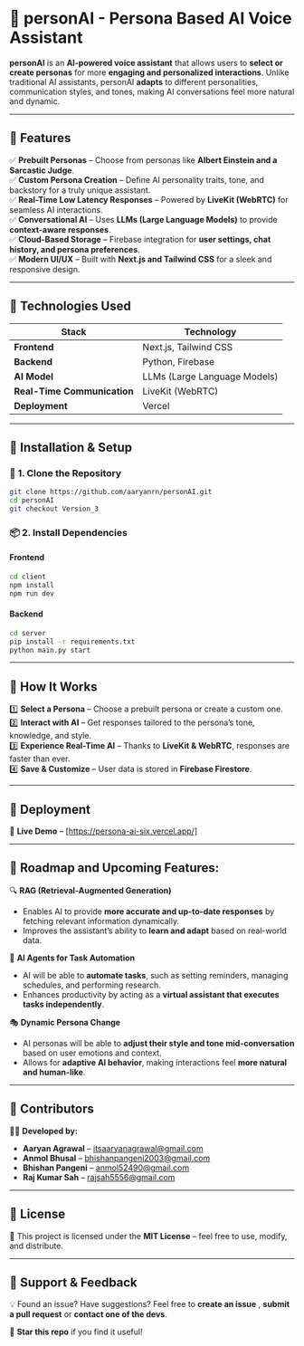 # 🚀 personAI - Persona Based AI Voice Assistant  

**personAI** is an **AI-powered voice assistant** that allows users to **select or create personas** for more **engaging and personalized interactions**. Unlike traditional AI assistants, personAI **adapts** to different personalities, communication styles, and tones, making AI conversations feel more natural and dynamic.  

---

## 🔹 Features  

✅ **Prebuilt Personas** – Choose from personas like **Albert Einstein and a Sarcastic Judge**.  
✅ **Custom Persona Creation** – Define AI personality traits, tone, and backstory for a truly unique assistant.  
✅ **Real-Time Low Latency Responses** – Powered by **LiveKit (WebRTC)** for seamless AI interactions.  
✅ **Conversational AI** – Uses **LLMs (Large Language Models)** to provide **context-aware responses**.  
✅ **Cloud-Based Storage** – Firebase integration for **user settings, chat history, and persona preferences**.  
✅ **Modern UI/UX** – Built with **Next.js and Tailwind CSS** for a sleek and responsive design.  

---

## 🔹 Technologies Used  

| Stack       | Technology |
|------------|------------|
| **Frontend**  | Next.js, Tailwind CSS |
| **Backend**  | Python, Firebase |
| **AI Model**  | LLMs (Large Language Models) |
| **Real-Time Communication**  | LiveKit (WebRTC) |
| **Deployment**  | Vercel |

---

## 🔹 Installation & Setup  

### 🔧 **1. Clone the Repository**  
```bash
git clone https://github.com/aaryanrn/personAI.git
cd personAI
git checkout Version_3
```

### 📦 **2. Install Dependencies**  
#### **Frontend**  
```bash
cd client
npm install
npm run dev
```

#### **Backend**  
```bash
cd server
pip install -r requirements.txt
python main.py start
```

---

## 🔹 How It Works  

1️⃣ **Select a Persona** – Choose a prebuilt persona or create a custom one.  
2️⃣ **Interact with AI** – Get responses tailored to the persona’s tone, knowledge, and style.  
3️⃣ **Experience Real-Time AI** – Thanks to **LiveKit & WebRTC**, responses are faster than ever.  
4️⃣ **Save & Customize** – User data is stored in **Firebase Firestore**.  

---

## 🔹 Deployment  

🎯 **Live Demo** – [https://persona-ai-six.vercel.app/]  

---

## 🔹 Roadmap and Upcoming Features:

🔍 **RAG (Retrieval-Augmented Generation)**  
- Enables AI to provide **more accurate and up-to-date responses** by fetching relevant information dynamically.  
- Improves the assistant’s ability to **learn and adapt** based on real-world data.  

🤖 **AI Agents for Task Automation**  
- AI will be able to **automate tasks**, such as setting reminders, managing schedules, and performing research.  
- Enhances productivity by acting as a **virtual assistant that executes tasks independently**.  

🎭 **Dynamic Persona Change**  
- AI personas will be able to **adjust their style and tone mid-conversation** based on user emotions and context.  
- Allows for **adaptive AI behavior**, making interactions feel **more natural and human-like**.  


---

## 🔹 Contributors  

👨‍💻 **Developed by:**  
- **Aaryan Agrawal** – [itsaaryanagrawal@gmail.com](mailto:itsaaryanagrawal@gmail.com)  
- **Anmol Bhusal** – [bhishanpangeni2003@gmail.com](mailto:bhishanpangeni2003@gmail.com)  
- **Bhishan Pangeni** – [anmol52490@gmail.com](mailto:anmol52490@gmail.com)  
- **Raj Kumar Sah** – [rajsah5556@gmail.com](mailto:rajsah5556@gmail.com)  

---

## 🔹 License  

📜 This project is licensed under the **MIT License** – feel free to use, modify, and distribute.  

---

## 🌟 **Support & Feedback**  

💡 Found an issue? Have suggestions? Feel free to **create an issue** , **submit a pull request** or **contact one of the devs**.  

🚀 **Star this repo** if you find it useful!  
